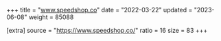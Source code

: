 +++
title = "www.speedshop.co"
date = "2022-03-22"
updated = "2023-06-08"
weight = 85088

[extra]
source = "https://www.speedshop.co/"
ratio = 16
size = 83
+++
